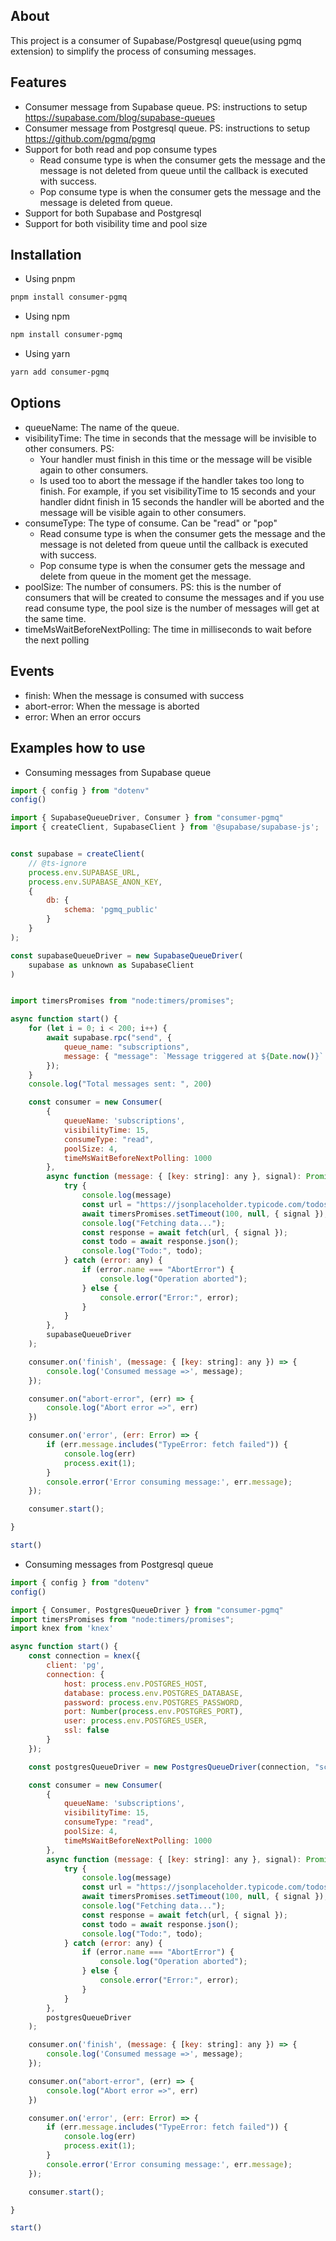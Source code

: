 ## About

This project is a consumer of Supabase/Postgresql queue(using pgmq extension) to simplify the process of consuming messages.

## Features

- Consumer message from Supabase queue. PS: instructions to setup https://supabase.com/blog/supabase-queues
- Consumer message from Postgresql queue. PS: instructions to setup https://github.com/pgmq/pgmq
- Support for both read and pop consume types
   - Read consume type is when the consumer gets the message and the message is not deleted from queue until the callback is executed with success.
   - Pop consume type is when the consumer gets the message and the message is deleted from queue.
- Support for both Supabase and Postgresql
- Support for both visibility time and pool size

## Installation

- Using pnpm
```bash
pnpm install consumer-pgmq
```

- Using npm
```bash
npm install consumer-pgmq
```
- Using yarn
```bash
yarn add consumer-pgmq
```

## Options

- queueName: The name of the queue. 
- visibilityTime: The time in seconds that the message will be invisible to other consumers. PS: 
    - Your handler must finish in this time or the message will be visible again to other consumers.
    - Is used too to abort the message if the handler takes too long to finish. For example, if you set visibilityTime to 15 seconds and your handler didnt finish in 15 seconds the handler will be aborted and the message will be visible again to other consumers.
- consumeType: The type of consume. Can be "read" or "pop"
    - Read consume type is when the consumer gets the message and the message is not deleted from queue until the callback is executed with success. 
    - Pop consume type is when the consumer gets the message and delete from queue in the moment get the message.
- poolSize: The number of consumers. PS: this is the number of consumers that will be created to consume the messages and 
if you use read consume type, the pool size is the number of messages will get at the same time.
- timeMsWaitBeforeNextPolling: The time in milliseconds to wait before the next polling

## Events

- finish: When the message is consumed with success
- abort-error: When the message is aborted
- error: When an error occurs

## Examples how to use

- Consuming messages from Supabase queue
```javascript
import { config } from "dotenv"
config()

import { SupabaseQueueDriver, Consumer } from "consumer-pgmq"
import { createClient, SupabaseClient } from '@supabase/supabase-js';


const supabase = createClient(
    // @ts-ignore
    process.env.SUPABASE_URL,
    process.env.SUPABASE_ANON_KEY,
    {
        db: {
            schema: 'pgmq_public'
        }
    }
);

const supabaseQueueDriver = new SupabaseQueueDriver(
    supabase as unknown as SupabaseClient
)


import timersPromises from "node:timers/promises";

async function start() {
    for (let i = 0; i < 200; i++) {
        await supabase.rpc("send", {
            queue_name: "subscriptions",
            message: { "message": `Message triggered at ${Date.now()}` }
        });
    }
    console.log("Total messages sent: ", 200)

    const consumer = new Consumer(
        {
            queueName: 'subscriptions',
            visibilityTime: 15,
            consumeType: "read",
            poolSize: 4,
            timeMsWaitBeforeNextPolling: 1000
        },
        async function (message: { [key: string]: any }, signal): Promise<void> {
            try {
                console.log(message)
                const url = "https://jsonplaceholder.typicode.com/todos/1";
                await timersPromises.setTimeout(100, null, { signal });
                console.log("Fetching data...");
                const response = await fetch(url, { signal });
                const todo = await response.json();
                console.log("Todo:", todo);
            } catch (error: any) {
                if (error.name === "AbortError") {
                    console.log("Operation aborted");
                } else {
                    console.error("Error:", error);
                }
            }
        },
        supabaseQueueDriver
    );

    consumer.on('finish', (message: { [key: string]: any }) => {
        console.log('Consumed message =>', message);
    });

    consumer.on("abort-error", (err) => {
        console.log("Abort error =>", err)
    })

    consumer.on('error', (err: Error) => {
        if (err.message.includes("TypeError: fetch failed")) {
            console.log(err)
            process.exit(1);
        }
        console.error('Error consuming message:', err.message);
    });

    consumer.start();

}

start()
```

- Consuming messages from Postgresql queue
```javascript
import { config } from "dotenv"
config()

import { Consumer, PostgresQueueDriver } from "consumer-pgmq"
import timersPromises from "node:timers/promises";
import knex from 'knex'

async function start() {
    const connection = knex({
        client: 'pg',
        connection: {
            host: process.env.POSTGRES_HOST,
            database: process.env.POSTGRES_DATABASE,
            password: process.env.POSTGRES_PASSWORD,
            port: Number(process.env.POSTGRES_PORT),
            user: process.env.POSTGRES_USER,
            ssl: false
        }
    });

    const postgresQueueDriver = new PostgresQueueDriver(connection, "schema_name_here")

    const consumer = new Consumer(
        {
            queueName: 'subscriptions',
            visibilityTime: 15,
            consumeType: "read",
            poolSize: 4,
            timeMsWaitBeforeNextPolling: 1000
        },
        async function (message: { [key: string]: any }, signal): Promise<void> {
            try {
                console.log(message)
                const url = "https://jsonplaceholder.typicode.com/todos/1";
                await timersPromises.setTimeout(100, null, { signal });
                console.log("Fetching data...");
                const response = await fetch(url, { signal });
                const todo = await response.json();
                console.log("Todo:", todo);
            } catch (error: any) {
                if (error.name === "AbortError") {
                    console.log("Operation aborted");
                } else {
                    console.error("Error:", error);
                }
            }
        },
        postgresQueueDriver
    );

    consumer.on('finish', (message: { [key: string]: any }) => {
        console.log('Consumed message =>', message);
    });

    consumer.on("abort-error", (err) => {
        console.log("Abort error =>", err)
    })

    consumer.on('error', (err: Error) => {
        if (err.message.includes("TypeError: fetch failed")) {
            console.log(err)
            process.exit(1);
        }
        console.error('Error consuming message:', err.message);
    });

    consumer.start();

}

start()
```




